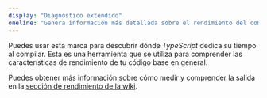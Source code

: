 ```yaml
---
display: "Diagnóstico extendido"
oneline: "Genera información más detallada sobre el rendimiento del compilador después de la compilación."
---
```


Puedes usar esta marca para descubrir dónde *TypeScript* dedica su tiempo al compilar.
Esta es una herramienta que se utiliza para comprender las características de rendimiento de tu código base en general.

Puedes obtener más información sobre cómo medir y comprender la salida en la [sección de rendimiento de la wiki](https://github.com/microsoft/TypeScript/wiki/Performance).
